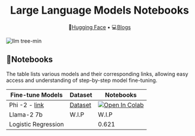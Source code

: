 <h1 align="center"> Large Language Models Notebooks</h1>
<p align="center">
  🤗<a href="https://www.google.com">Hugging Face</a> • 💻<a href="https://www.google.com">Blogs</a>
</p>

 ![llm tree-min](https://github.com/prasadmahamulkar/Large-Language-Models-llm-/assets/93597510/9da2115a-3eed-4f5f-ac72-125800a0eb6e)
 

<h2>📝Notebooks</h2>
<p>The table lists various models and their corresponding links, allowing easy access and understanding of step-by-step model fine-tuning. </p>


  | Fine-tune Models                      | Dataset | Notebooks | 
|----------------------------|-----------------------------------------------|-----------------------|
| Phi -2 - [link](https://huggingface.co/prsdm/phi-2-medquad)                      | [Dataset](https://huggingface.co/datasets/prsdm/MedQuad-phi2-1k)                 | [![Open In Colab](https://colab.research.google.com/assets/colab-badge.svg)]([https://colab.research.google.com/drive/1Xx5pu64j_uuLbnE3C0imgUc_zWkfXfSZ?usp=sharing](https://colab.research.google.com/github/prasadmahamulkar/Large-Language-Models-llm-/blob/main/Fine_tune_Phi_2_on_Google_Colab_.ipynb))               |       
| Llama-2 7b   |                       W.I.P                        | W.I.P               |
| Logistic Regression        |                                               | 0.621                | 
